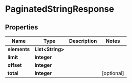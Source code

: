 
# PaginatedStringResponse

## Properties
Name | Type | Description | Notes
------------ | ------------- | ------------- | -------------
**elements** | **List&lt;String&gt;** |  | 
**limit** | **Integer** |  | 
**offset** | **Integer** |  | 
**total** | **Integer** |  |  [optional]



